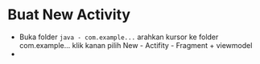 # Buat New Activity
<ul>
  <li>Buka folder <code>java - com.example...</code> arahkan kursor ke folder com.example... klik kanan pilih New - Actifity - Fragment + viewmodel</li>
  <li></li>
</ul> 
